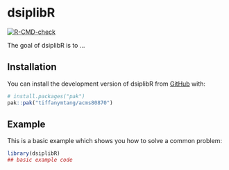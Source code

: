 
# dsiplibR

<!-- badges: start -->
[![R-CMD-check](https://github.com/tiffanymtang/acms80870/actions/workflows/R-CMD-check.yaml/badge.svg)](https://github.com/tiffanymtang/acms80870/actions/workflows/R-CMD-check.yaml)
<!-- badges: end -->

The goal of dsiplibR is to ...

## Installation

You can install the development version of dsiplibR from [GitHub](https://github.com/) with:

``` r
# install.packages("pak")
pak::pak("tiffanymtang/acms80870")
```

## Example

This is a basic example which shows you how to solve a common problem:

``` r
library(dsiplibR)
## basic example code
```

